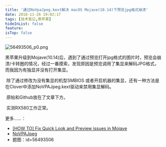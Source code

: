 ```yaml
---
title: '通过NoVpaJpeg.kext解决 macOS Mojave(10.14)下预览jpg格式崩溃'
date: 2018-11-26 19:02:17
tags: [技术笔记,黑苹果]
hideInList: false
feature: 
isTop: false
---
```


![56493506_p0.png](https://i.loli.net/2018/12/02/5c03976c6e5e0.png)

​	黑苹果升级到Mojave(10.14)后，遇到了通过预览打开jpg格式的图片时，预览会崩溃/卡转圈的情况，经过一番摸索，发现原因是预览调用了集显来解码JPG格式，而我因为有独显并没有打开集显。

​	除了通过修改为没有集显的机型SMBIOS 或者开启机器的集显，还有一种方法是在Clover中添加NoVPAJpeg.kext驱动来禁用集显解码。

​	原帖和Github放在了文章下方。

​	实测RX580工作正常。

更多……：

- [[HOW TO] Fix Quick Look and Preview issues in Mojave](https://www.insanelymac.com/forum/topic/334881-how-to-fix-quick-look-and-preview-issues-in-mojave/?page=8)
- [NoVPAJpeg](https://github.com/vulgo/NoVPAJpeg)
- 题图：id=56493506